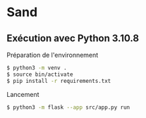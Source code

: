 # Sand

## Exécution avec Python 3.10.8

Préparation de l'environnement

```bash
$ python3 -m venv .
$ source bin/activate
$ pip install -r requirements.txt
```

Lancement

```bash
$ python3 -m flask --app src/app.py run
```
